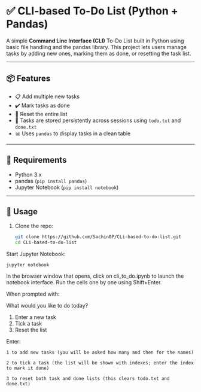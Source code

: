 # ✅ CLI-based To-Do List (Python + Pandas)

A simple **Command Line Interface (CLI)** To-Do List built in Python using basic file handling and the pandas library. This project lets users manage tasks by adding new ones, marking them as done, or resetting the task list.

---

## 📦 Features

- 📋 Add multiple new tasks
- ✔️ Mark tasks as done
- 🔁 Reset the entire list
- 💾 Tasks are stored persistently across sessions using `todo.txt` and `done.txt`
- 📊 Uses `pandas` to display tasks in a clean table

---

## 🧰 Requirements

- Python 3.x
- pandas (`pip install pandas`)
- Jupyter Notebook (`pip install notebook`)

---

## 🚀 Usage

1. Clone the repo:
   ```bash
   git clone https://github.com/Sachin0P/CLi-based-to-do-list.git
   cd CLi-based-to-do-list

  Start Jupyter Notebook:

    jupyter notebook

In the browser window that opens, click on cli_to_do.ipynb to launch the notebook interface. Run the cells one by one using Shift+Enter.

When prompted with:

What would you like to do today?
1. Enter a new task
2. Tick a task
3. Reset the list

Enter:

    1 to add new tasks (you will be asked how many and then for the names)

    2 to tick a task (the list will be shown with indexes; enter the index to mark it done)

    3 to reset both task and done lists (this clears todo.txt and done.txt)
